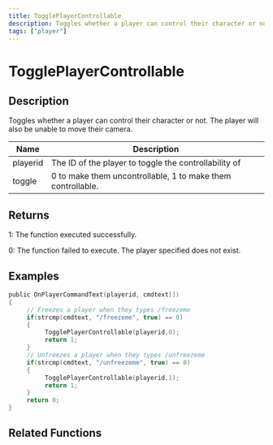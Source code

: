 ```yaml
---
title: TogglePlayerControllable
description: Toggles whether a player can control their character or not.
tags: ["player"]
---
```


# TogglePlayerControllable

## Description

Toggles whether a player can control their character or not. The player will also be unable to move their camera.

| Name     | Description                                                 |
| -------- | ----------------------------------------------------------- |
| playerid | The ID of the player to toggle the controllability of       |
| toggle   | 0 to make them uncontrollable, 1 to make them controllable. |

## Returns

1: The function executed successfully.

0: The function failed to execute. The player specified does not exist.

## Examples

```c
public OnPlayerCommandText(playerid, cmdtext[])
{
     // Freezes a player when they types /freezeme
     if(strcmp(cmdtext, "/freezeme", true) == 0)
     {
          TogglePlayerControllable(playerid,0);
          return 1;
     }
     // Unfreezes a player when they types /unfreezeme
     if(strcmp(cmdtext, "/unfreezeme", true) == 0)
     {
          TogglePlayerControllable(playerid,1);
          return 1;
     }
     return 0;
}
```

## Related Functions
